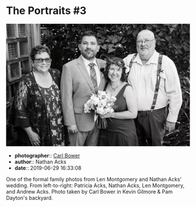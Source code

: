 # The Portraits \#3

![One of the formal family photos from Len Montgomery and Nathan Acks' wedding](assets/2019-06-29-set-2-the-portraits-03.webp)

* **photographer**:: [Carl Bower](https://carlbowerphotos.com)  
* **author**:: Nathan Acks  
* **date**:: 2019-06-29 16:33:08

One of the formal family photos from Len Montgomery and Nathan Acks' wedding. From left-to-right: Patricia Acks, Nathan Acks, Len Montgomery, and Andrew Acks. Photo taken by Carl Bower in Kevin Gilmore & Pam Dayton's backyard.
